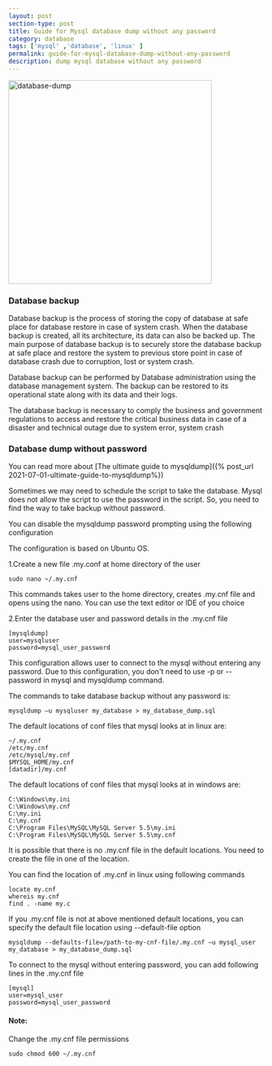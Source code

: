```yaml
---
layout: post
section-type: post
title: Guide for Mysql database dump without any password
category: database
tags: ['mysql' ,'database', 'linux' ]
permalink: guide-for-mysql-database-dump-without-any-password
description: dump mysql database without any password
---
```


<img src="{{site.baseurl}}/img/posts/database-dump.jpg" class="img-thumbnail img-rounded" height="400px" alt="database-dump">

### Database backup

<span class="important">Database backup </span> is the process of storing the copy of database at safe place for
database restore in case of system crash. When the database backup is created, all its architecture, its data can also
be backed up. The main purpose of database backup is to securely store the database backup at safe place and restore the
system to previous store point in case of database crash due to corruption, lost or system crash.


Database backup can be performed by Database administration using the database management system.  The backup can be 
restored to its operational state along with its data and their logs. 

The database backup is necessary to comply the business and government regulations to access and restore the critical business
data in case of a disaster and technical outage due to system error, system crash

### Database dump without password

You can read more about [The ultimate guide to mysqldump]({% post_url 2021-07-01-ultimate-guide-to-mysqldump%})

Sometimes we may need to schedule the script to take the database. Mysql does not allow the script to use the 
password in the script. So, you need to find the way to take backup without password.

You can disable the mysqldump password prompting using the following configuration

The configuration is based on Ubuntu OS.

1.Create a new file <span class="important">.my.conf</span> at home directory of the user
    
    sudo nano ~/.my.cnf   
This commands takes user to the home directory, creates <span class="important">.my.cnf</span> file and opens using the nano. You can use the text editor
or IDE of you choice

2.Enter the database user and password details in the <span class="important">.my.cnf</span> file
  
    [mysqldump]
    user=mysqluser
    password=mysql_user_password    

This configuration allows user to connect to the mysql without entering any password. Due to this configuration,
you don't need to use <span class="important">-p</span> or <span class="important">--password</span> in mysql and mysqldump command. 

The commands to take database backup without any password is:

    mysqldump –u mysqluser my_database > my_database_dump.sql

The default locations of conf files that mysql looks at in linux are:
    
    ~/.my.cnf
    /etc/my.cnf
    /etc/mysql/my.cnf
    $MYSQL_HOME/my.cnf
    [datadir]/my.cnf

The default locations of conf files that mysql looks at in windows are:
    
    C:\Windows\my.ini
    C:\Windows\my.cnf
    C:\my.ini
    C:\my.cnf
    C:\Program Files\MySQL\MySQL Server 5.5\my.ini
    C:\Program Files\MySQL\MySQL Server 5.5\my.cnf

It is possible that there is no .my.cnf file in the default locations. You need to create the file in one of the location.

You can find the location of .my.cnf in linux using following commands
    
    locate my.cnf
    whereis my.cnf
    find . -name my.c


If you .my.cnf file is not at above mentioned default locations, you  can specify the default file location using
<span class="important">--default-file</span> option

    mysqldump --defaults-file=/path-to-my-cnf-file/.my.cnf –u mysql_user my_database > my_database_dump.sql

To connect to the mysql without entering password, you can add following lines in the .my.cnf file

    [mysql]
    user=mysql_user
    password=mysql_user_password

#### Note:
Change the <span class="important">.my.cnf</span> file permissions
    
    sudo chmod 600 ~/.my.cnf 
